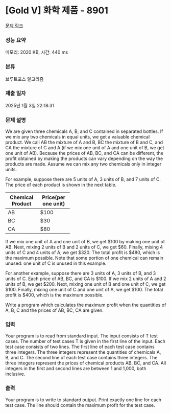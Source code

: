 # [Gold V] 화학 제품 - 8901 

[문제 링크](https://www.acmicpc.net/problem/8901) 

### 성능 요약

메모리: 2020 KB, 시간: 440 ms

### 분류

브루트포스 알고리즘

### 제출 일자

2025년 1월 3일 22:18:31

### 문제 설명

<p>We are given three chemicals A, B, and C contained in separated bottles. If we mix any two chemicals in equal units, we get a valuable chemical product. We call AB the mixture of A and B, BC the mixture of B and C, and CA the mixture of C and A (if we mix one unit of A and one unit of B, we get one unit of AB). Because the prices of AB, BC, and CA can be different, the profit obtained by making the products can vary depending on the way the products are made. Assume we can mix any two chemicals only in integer units. </p>

<p>For example, suppose there are 5 units of A, 3 units of B, and 7 units of C. The price of each product is shown in the next table. </p>

<table class="table table-bordered" style="width:40%">
	<thead>
		<tr>
			<th style="width:20%">Chemical Product</th>
			<th style="width:20%">Price(per one unit)</th>
		</tr>
	</thead>
	<tbody>
		<tr>
			<td>AB</td>
			<td><span>$</span>100</td>
		</tr>
		<tr>
			<td>BC</td>
			<td><span>$</span>30</td>
		</tr>
		<tr>
			<td>CA</td>
			<td><span>$</span>80</td>
		</tr>
	</tbody>
</table>

<p>If we mix one unit of A and one unit of B, we get <span>$</span>100 by making one unit of AB. Next, mixing 2 units of B and 2 units of C, we get <span>$</span>60. Finally, mixing 4 units of C and 4 units of A, we get <span>$</span>320. The total profit is <span>$</span>480, which is the maximum possible. Note that some portion of one chemical can remain unused: one unit of C is unused in this example. </p>

<p>For another example, suppose there are 3 units of A, 3 units of B, and 3 units of C. Each price of AB, BC, and CA is <span>$</span>100. If we mix 2 units of A and 2 units of B, we get <span>$</span>200. Next, mixing one unit of B and one unit of C, we get <span>$</span>100. Finally, mixing one unit of C and one unit of A, we get <span>$</span>100. The total profit is <span>$</span>400, which is the maximum possible. </p>

<p>Write a program which calculates the maximum profit when the quantities of A, B, C and the prices of AB, BC, CA are given. </p>

### 입력 

 <p>Your program is to read from standard input. The input consists of T test cases. The number of test cases T is given in the first line of the input. Each test case consists of two lines. The first line of each test case contains three integers. The three integers represent the quantities of chemicals A, B, and C. The second line of each test case contains three integers. The three integers represent the prices of chemical products AB, BC, and CA. All integers in the first and second lines are between 1 and 1,000, both inclusive. </p>

### 출력 

 <p>Your program is to write to standard output. Print exactly one line for each test case. The line should contain the maximum profit for the test case. </p>

